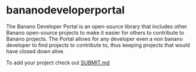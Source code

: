 # bananodeveloperportal
The Banano Developer Portal is an open-source library that includes other Banano open-source projects to make it easier for others to contribute to Banano projects. The Portal allows for any developer even a non banano developer to find projects to contribute to, thus keeping projects that would have closed down alive.

To add your project check out [SUBMIT.md](https://github.com/tgm20/bananodeveloperportal/blob/main/SUBMIT.md)
